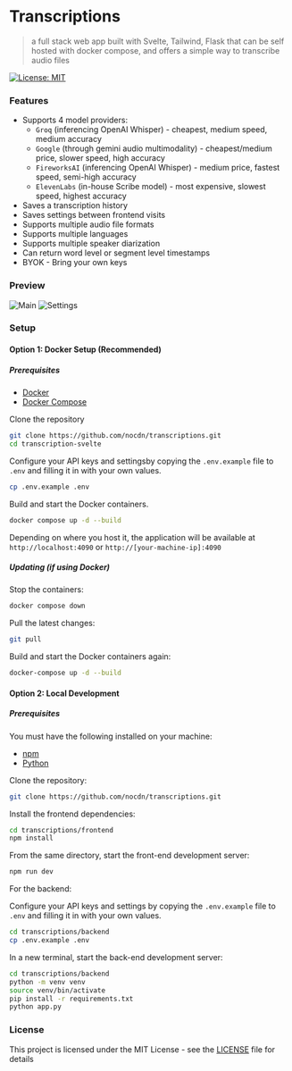 # Transcriptions

> a full stack web app built with Svelte, Tailwind, Flask that can be self hosted with docker compose, and offers a simple way to transcribe audio files

[![License: MIT](https://img.shields.io/badge/License-MIT-yellow.svg)](https://opensource.org/licenses/MIT)

### Features

- Supports 4 model providers:
  - `Groq` (inferencing OpenAI Whisper) - cheapest, medium speed, medium accuracy
  - `Google` (through gemini audio multimodality) - cheapest/medium price, slower speed, high accuracy
  - `FireworksAI` (inferencing OpenAI Whisper) - medium price, fastest speed, semi-high accuracy
  - `ElevenLabs` (in-house Scribe model) - most expensive, slowest speed, highest accuracy
- Saves a transcription history
- Saves settings between frontend visits
- Supports multiple audio file formats
- Supports multiple languages
- Supports multiple speaker diarization
- Can return word level or segment level timestamps
- BYOK - Bring your own keys

### Preview

![Main](main.png)
![Settings](settings.png)

### Setup

#### Option 1: Docker Setup (Recommended)

##### Prerequisites

- [Docker](https://www.docker.com/)
- [Docker Compose](https://docs.docker.com/compose/)

Clone the repository

```bash
git clone https://github.com/nocdn/transcriptions.git
cd transcription-svelte
```

Configure your API keys and settingsby copying the `.env.example` file to `.env` and filling it in with your own values.

```bash
cp .env.example .env
```

Build and start the Docker containers.

```bash
docker compose up -d --build
```

Depending on where you host it, the application will be available at `http://localhost:4090` or `http://[your-machine-ip]:4090`

##### Updating (if using Docker)

Stop the containers:

```bash
docker compose down
```

Pull the latest changes:

```bash
git pull
```

Build and start the Docker containers again:

```bash
docker-compose up -d --build
```


#### Option 2: Local Development

##### Prerequisites

You must have the following installed on your machine:

- [npm](https://www.npmjs.com/)
- [Python](https://www.python.org/)

Clone the repository:

```bash
git clone https://github.com/nocdn/transcriptions.git
```

Install the frontend dependencies:

```bash
cd transcriptions/frontend
npm install
```

From the same directory, start the front-end development server:

```bash
npm run dev
```

For the backend:

Configure your API keys and settings by copying the `.env.example` file to `.env` and filling it in with your own values.

```bash
cd transcriptions/backend
cp .env.example .env
```

In a new terminal, start the back-end development server:

```bash
cd transcriptions/backend
python -m venv venv
source venv/bin/activate
pip install -r requirements.txt
python app.py
```

### License

This project is licensed under the MIT License - see the [LICENSE](LICENSE) file for details
